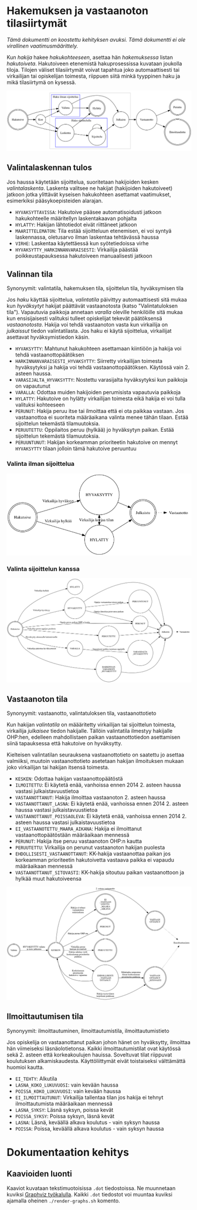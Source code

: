 # Hakemuksen ja vastaanoton tilasiirtymät

*Tämä dokumentti on koostettu kehityksen avuksi. Tämä dokumentti ei ole
virallinen vaatimusmäärittely.*

Kun *hakija* hakee *hakukohteeseen*, asettaa hän *hakemuksessa* listan
*hakutoiveta*. Hakutoiveen etenemistä hakuprosessissa kuvataan joukolla
tiloja. Tilojen väliset tilasiirtymät voivat tapahtua joko automaattisesti tai
virkailijan tai opiskelijan toimesta, riippuen siitä minkä tyyppinen haku ja
mikä tilasiirtymä on kysessä.

![Hakutoiveen käsittely erilaisissa hakutyypeissä](img/hakuprosessi.png)


## Valintalaskennan tulos

Jos haussa käytetään sijoittelua, suoritetaan hakijoiden kesken *valintalaskenta*.
Laskenta valitsee ne hakijat (hakijoiden hakutoiveet) jatkoon jotka ylittävät
kyseisen hakukohteen asettamat vaatimukset, esimerkiksi pääsykoepisteiden
alarajan.

- `HYVAKSYTTAVISSA`: Hakutoive pääsee automatisoidusti jatkoon hakukohteelle
  määritellyn laskentakaavan pohjalta
- `HYLATTY`: Hakijan lähtotiedot eivät riittäneet jatkoon
- `MAARITTELEMATON`: Tila estää sijoitteluun etenemisen, ei voi syntyä
  laskennassa, oletusarvo ilman laskentaa tehtävässä haussa
- `VIRHE`: Laskentaa käytettäessä kun syötetiedoissa virhe
- `HYVAKSYTTY_HARKINNANVARAISESTI`: Virkailija päästää poikkeustapauksessa
  hakutoiveen manuaalisesti jatkoon


## Valinnan tila

Synonyymit: valintatila, hakemuksen tila, sijoittelun tila, hyväksymisen tila

Jos *haku* käyttää sijoittelua, *valintatila* päivittyy automaattisesti sitä
mukaa kun *hyväksytyt* hakijat päättävät vastaanotosta (katso "Valintatuloksen
tila"). Vapautuvia paikkoja annetaan *varalla* oleville henkilöille sitä mukaa
kun ensisijaisesti valituksi tulleet opiskelijat tekevät päätöksensä
*vastaanotosta*. Hakija voi tehdä vastaanoton vasta kun virkailija on
*julkaissut* tiedon valintatilasta. Jos haku ei käytä sijoittelua, virkailijat
asettavat hyväksymistiedon käsin.

- `HYVAKSYTTY`: Mahtunut hakukohteen asettamaan kiintiöön ja hakija voi tehdä
  vastaanottopäätöksen
- `HARKINNANVARAISESTI_HYVAKSYTTY`: Siirretty virkailijan toimesta
  hyväksytyksi ja hakija voi tehdä vastaanottopäätöksen. Käytössä vain 2.
  asteen haussa.
- `VARASIJALTA_HYVAKSYTTY`: Nostettu varasijalta hyväksytyksi kun paikkoja on
  vapautunut
- `VARALLA`: Odottaa muiden hakijoiden perumisista vapautuvia paikkoja
- `HYLATTY`: Hakutoive on hylätty virkailijan toimesta eikä hakija ei voi
  tulla valituksi kohteeseen
- `PERUNUT`: Hakija peruu itse tai ilmoittaa että ei ota paikkaa vastaan. Jos
  vastaanottoa ei suoriteta määräaikana valinta menee tähän tilaan. Estää
  sijoittelun tekemästä tilamuutoksia.
- `PERUUTETTU`: Oppilaitos peruu (hylkää) jo hyväksytyn paikan. Estää
  sijoittelun tekemästä tilamuutoksia.
- `PERUUNTUNUT`: Hakijan korkeamman prioriteetin hakutoive on mennyt
  `HYVAKSYTTY` tilaan jolloin tämä hakutoive peruuntuu


### Valinta ilman sijoittelua

![Valinnan tilat ilman sijoittelua tehtävässä haussa](img/valintatila_ilman_sijoittelua.png)


### Valinta sijoittelun kanssa

![Valinnan tilat sijoittelua käyttävän haun kanssa](img/valintatila_sijoittelulla.png)


## Vastaanoton tila

Synonyymit: vastaanotto, valintatuloksen tila, vastaanottotieto

Kun hakijan *valintatila* on määäritetty virkailijan tai sijoittelun toimesta,
virkailija *julkaisee* tiedon hakijalle. Tällöin valintatila ilmestyy
hakijalle OHP:hen, edelleen mahdollistaen paikan vastaanottotiedon asettamisen
siinä tapauksessa että hakutoive on hyväksytty.

Kielteisen valintatilan seurauksena vastaanottotieto on saatettu jo asettaa
valmiiksi, muutoin vastaanottotieto asetetaan hakijan ilmoituksen mukaan joko
virkailijan tai hakijan itsensä toimesta.

- `KESKEN`: Odottaa hakijan vastaanottopäätöstä
- `ILMOITETTU`: Ei käytetä enää, vanhoissa ennen 2014 2. asteen haussa vastasi
  julkaistavuustietoa
- `VASTAANOTTANUT`: Hakija ilmoittaa vastaanoton 2. asteen haussa
- `VASTAANOTTANUT_LASNA`: Ei käytetä enää, vanhoissa ennen 2014 2. asteen
  haussa vastasi julkaistavuustietoa
- `VASTAANOTTANUT_POISSAOLEVA`: Ei käytetä enää, vanhoissa ennen 2014 2.
  asteen haussa vastasi julkaistavuustietoa
- `EI_VASTAANOTETTU_MAARA_AIKANA`: Hakija ei ilmoittanut vastaanottopäätöstään
  määräaikaan mennessä
- `PERUNUT`: Hakija itse peruu vastaanoton OHP:n kautta
- `PERUUTETTU`: Virkailija on perunut vastaanoton hakijan puolesta
- `EHDOLLISESTI_VASTAANOTTANUT`: KK-hakija vastaanottaa paikan jos korkeamman
  prioriteetin hakutoivetta vastaava paikka ei vapaudu määräaikaan mennessä
- `VASTAANOTTANUT_SITOVASTI`: KK-hakija sitoutuu paikan vastaanottoon ja hylkää
  muut hakutoiveensa

![Vastaanottotilan siirtymät](img/vastaanotto.png)


## Ilmoittautumisen tila

Synonyymit: ilmoittautuminen, ilmoittautumistila, ilmoittautumistieto

Jos opiskelija on vastaanottanut paikan johon hänet on hyväksytty, ilmoittaa
hän viimeiseksi läsnäolotietonsa. Kaikki ilmoittautumistilat ovat käytössä
sekä 2. asteen että korkeakoulujen hauissa. Soveltuvat tilat riippuvat
koulutuksen alkamiskaudesta. Käyttöliittymät eivät toistaiseksi välttämättä
huomioi kautta.

- `EI_TEHTY`: Alkutila
- `LASNA_KOKO_LUKUVUOSI`: vain kevään haussa
- `POISSA_KOKO_LUKUVUOSI`: vain kevään haussa
- `EI_ILMOITTAUTUNUT`: Virkailija tallentaa tilan jos hakija ei tehnyt
  ilmoittautumista määräaikaan mennessä
- `LASNA_SYKSY`: Läsnä syksyn, poissa kevät
- `POISSA_SYKSY`: Poissa syksyn, läsnä kevät
- `LASNA`: Läsnä, keväällä alkava koulutus - vain syksyn haussa
- `POISSA`: Poissa, keväällä alkava koulutus - vain syksyn haussa


# Dokumentaation kehitys

## Kaavioiden luonti

Kaaviot kuvataan tekstimuotoisissa `.dot` tiedostoissa. Ne muunnetaan kuviksi
[Graphviz työkalulla](http://www.graphviz.org/). Kaikki `.dot` tiedostot voi
muuntaa kuviksi ajamalla oheinen `./render-graphs.sh` komento.
